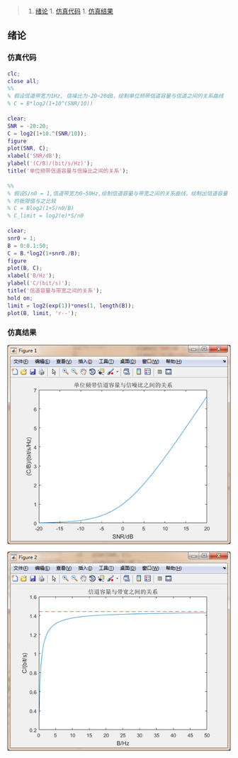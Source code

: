>1. [绪论](#绪论 "绪论")
	1. [仿真代码](#仿真代码 "仿真代码")
	1. [仿真结果](#仿真结果 "仿真结果")

## 绪论

### 仿真代码

```matlab
clc;
close all;
%%
% 假设信道带宽为1Hz, 信噪比为-20~20dB，绘制单位频带信道容量与信道之间的关系曲线
% C = B*log2(1+10^(SNR/10))

clear;
SNR = -20:20;
C = log2(1+10.^(SNR/10));
figure
plot(SNR, C);
xlabel('SNR/dB');
ylabel('(C/B)/(bit/s/Hz)');
title('单位频带信道容量与信噪比之间的关系');

%%
% 假设S/n0 = 1,信道带宽为0~50Hz,绘制信道容量与带宽之间的关系曲线，绘制出信道容量
% 的极限值与之比较
% C = Blog2(1+S/n0/B)
% C_limit = log2(e)*S/n0

clear;
snr0 = 1;
B = 0:0.1:50;
C = B.*log2(1+snr0./B);
figure
plot(B, C);
xlabel('B/Hz');
ylabel('C/(bit/s)');
title('信道容量与带宽之间的关系');
hold on;
limit = log2(exp(1))*ones(1, length(B));
plot(B, limit, 'r--');
```

### 仿真结果

![fig1](assets/005/001-1565273732538.png)

![fig2](assets/005/001-1565273753290.png)